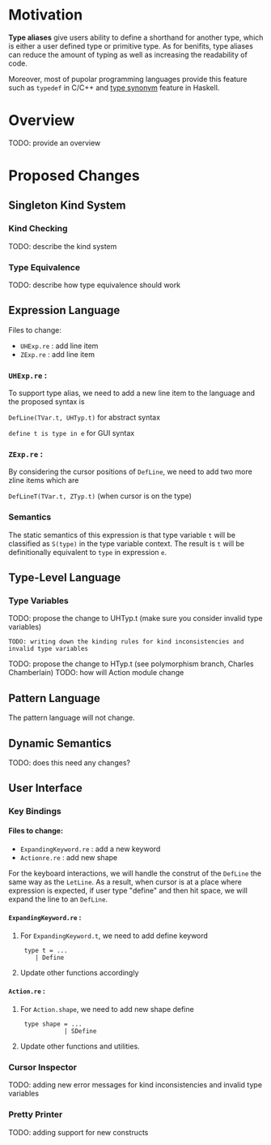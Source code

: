 # Motivation

**Type aliases** give users ability to define a shorthand for another type, which is either a user defined type or primitive type. As for benifits, type aliases can reduce the amount of typing as well as increasing the readability of code. 

Moreover, most of pupolar programming languages provide this feature such as `typedef` in C/C++ and [type synonym](https://wiki.haskell.org/Type_synonym) feature in Haskell. 

# Overview
TODO: provide an overview

# Proposed Changes

## Singleton Kind System
### Kind Checking
TODO: describe the kind system

### Type Equivalence
TODO: describe how type equivalence should work

## Expression Language
   Files to change:
   * `UHExp.re` : add line item
   * `ZExp.re` : add line item
### `UHExp.re` :
To support type alias, we need to add a new line item to the language and the proposed syntax is 

`DefLine(TVar.t, UHTyp.t)` for abstract syntax

`define t is type in e`  for GUI syntax

### `ZExp.re` :
By considering the cursor positions of `DefLine`, we need to add two more zline items which are

`DefLineT(TVar.t, ZTyp.t)` (when cursor is on the type)

### Semantics
The static semantics of this expression is that type variable `t` will be classified as `S(type)` in the type variable context. The result is `t` will be definitionally equivalent to `type` in expression `e`.


## Type-Level Language
### Type Variables
TODO: propose the change to UHTyp.t (make sure you consider invalid type variables)

    TODO: writing down the kinding rules for kind inconsistencies and invalid type variables

TODO: propose the change to HTyp.t (see polymorphism branch, Charles Chamberlain)
TODO: how will Action module change

## Pattern Language
The pattern language will not change.

## Dynamic Semantics
TODO: does this need any changes?

## User Interface
### Key Bindings

#### Files to change:
* `ExpandingKeyword.re` : add a new keyword 
* `Actionre.re` : add new shape

For the keyboard interactions, we will handle the construt of the `DefLine` the same way as the `LetLine`. As a result, when cursor is at a place where expression is expected, if user type "define" and then hit space, we will expand the line to an `DefLine`.

#### `ExpandingKeyword.re` :
1. For `ExpandingKeyword.t`, we need to add define keyword

        type t = ...
           | Define
2. Update other functions accordingly

#### `Action.re` :
1. For `Action.shape`, we need to add new shape define

        type shape = ...
                   | SDefine

2. Update other functions and utilities.

### Cursor Inspector
TODO: adding new error messages for kind inconsistencies and invalid type variables

### Pretty Printer
TODO: adding support for new constructs
